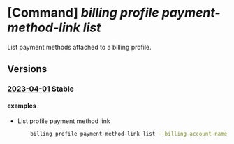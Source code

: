 # [Command] _billing profile payment-method-link list_

List payment methods attached to a billing profile.

## Versions

### [2023-04-01](/Resources/mgmt-plane/L3Byb3ZpZGVycy9taWNyb3NvZnQuYmlsbGluZy9iaWxsaW5nYWNjb3VudHMve30vYmlsbGluZ3Byb2ZpbGVzL3t9L3BheW1lbnRtZXRob2RsaW5rcw==/2023-04-01.xml) **Stable**

<!-- mgmt-plane /providers/microsoft.billing/billingaccounts/{}/billingprofiles/{}/paymentmethodlinks 2023-04-01 -->

#### examples

- List profile payment method link
    ```bash
        billing profile payment-method-link list --billing-account-name name --billing-profile-name name
    ```
